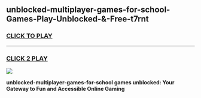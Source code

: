 
## unblocked-multiplayer-games-for-school-Games-Play-Unblocked-&-Free-t7rnt
<h3>
<a href="https://premium76.site?title=unblocked-multiplayer-games-for-school&ref=24A">CLICK TO PLAY</a></h3>
<hr>

<h3>
<a href="https://premium76.site?title=unblocked-multiplayer-games-for-school&ref=24A">CLICK 2 PLAY</a>
  
</h3>

<a href="https://premium76.site?title=unblocked-multiplayer-games-for-school&ref=24A"><img src="https://clearcache.store/games.png"></a>


**unblocked-multiplayer-games-for-school games unblocked: Your Gateway to Fun and Accessible Online Gaming**
